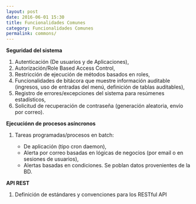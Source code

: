 ```yaml
---
layout: post
date: 2016-06-01 15:30
title: Funcionalidades Comunes
category: Funcionalidades Comunes
permalink: commons/
---
```


**Seguridad del sistema**

1. Autenticación (De usuarios y de Aplicaciones),
2. Autorización/Role Based Access Control,
3. Restricción de ejecución de métodos basados en roles,
4. Funcionalidades de bitácora que muestre información auditable (ingresos, uso de entradas del menú, definición de tablas auditables),
5. Registro de errores/excepciones del sistema para resúmenes estadísticos,
6. Solicitud de recuperación de contraseña (generación aleatoria, envío por correo).

**Ejecuciónn de procesos asíncronos**

1. Tareas programadas/procesos en batch:

	* De aplicación (tipo cron daemon),
	* Alerta por correo basadas en lógicas de negocios (por email o en sesiones de usuarios),
	* Alertas basadas en condiciones. Se poblan datos provenientes de la BD.

**API REST**

1. Definición de estándares y convenciones para los RESTful API